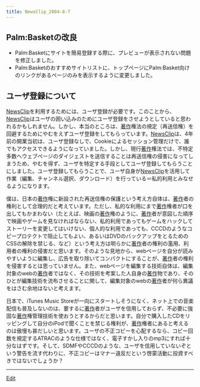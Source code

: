 ```yaml
---
title: NewsClip_2004-8-7
---
```


## Palm:Basketの改良

* Palm:Basketにサイトを簡易登録する際に、プレビューが表示されない問題を修正しました。
* Palm:Basketのおすすめサイトリストに、トップページにPalm:Basket向けのリンクがあるページのみを表示するように変更しました。

## ユーザ登録について

[NewsClip](/NewsClip)を利用するためには、ユーザ登録が必要です。このことから、[NewsClip](/NewsClip)はユーザの囲い込みのためにユーザ登録をさせようとしていると思われるかもしれません。しかし、本当のところは、[著作](/著作)権法の規定（再送信権）を回避するためにやむをえずユーザ登録をしてもらっています。[NewsClip](/NewsClip)は、4年前の開業当初は、ユーザ登録なしで、Cookieによるセッション管理だけで、誰でもアクセスできるようになっていました。しかし、現行[著作](/著作)権法では、不特定多数へウェブページのダイジェストを送信することは再送信権の侵害になってしまうため、やむを得ず、ユーザを特定する手段としてユーザ登録してもらうことにしました。ユーザ登録してもらうことで、ユーザ自身が[NewsClip](/NewsClip)を活用して作業（編集、チャンネル選択、ダウンロード）を行っている＝私的利用とみなせるようになります。



僕は、日本の[著作](/著作)権に新設された再送信権の保護という考え方自体は、[著作](/著作)者の権利として合理的だと考えています。ただし、私的な利用にまで[著作](/著作)権者が口を出してもかまわない（たとえば、映画の[著作](/著作)権のように、[著作](/著作)者が意図した順序で映画やゲームを見なければならない、私的利用であってもゲームをハックしてストーリーを変更してはいけない、個人的な利用であっても、CCCDのようなコピープロテクトで阻止してもよい、あるいはDVDのバックアップをとるためのCSSの解除を禁じる、など）という考え方は明らかに[著作](/著作)者の権利の濫用、利用者の権利の侵害だと思います。そのような見地から、webページを自分が読みやすいように編集し、広告を取り除いてコンパクトにすることが、[著作](/著作)者の権利を侵害するとは思っていません。また、webページを編集する技術自体は、編集対象のwebの[著作](/著作)者ではなく、その技術を考案した人自身の[著作](/著作)物であり、そのひとが編集技術を流布させることに関して、編集対象のwebの[著作](/著作)者が何ら異議をはさむ余地はないと考えます。



日本で、iTunes Music Storeが一向にスタートしそうになく、ネット上での音楽配信も普及しないのは、要するに[著作](/著作)者がユーザを信用しておらず、不必要に強固な[著作](/著作)権管理技術を使おうとするからだと思います。自分で購入したCDをリッピングして自分のiPodで聞くことを禁じる権利が、[著作](/著作)権者にあると考えるのは傲慢も甚だしいと思います。ユーザの不正コピーを心配するなら、コピー回数を規定するATRACのような仕様ではなく、電子すかし入りのmp3にすれば十分なはずです。そして、SDMFやCCCDのような、ユーザを信用していないぞという警告を流す代わりに、不正コピーはマナー違反だという啓蒙活動に投資すべきではないでしょうか？

<!--  -->




----

[Edit](https://github.com/vitroid/vitroid.github.io/edit/master/MD/NewsClip_2004-8-7.md)

